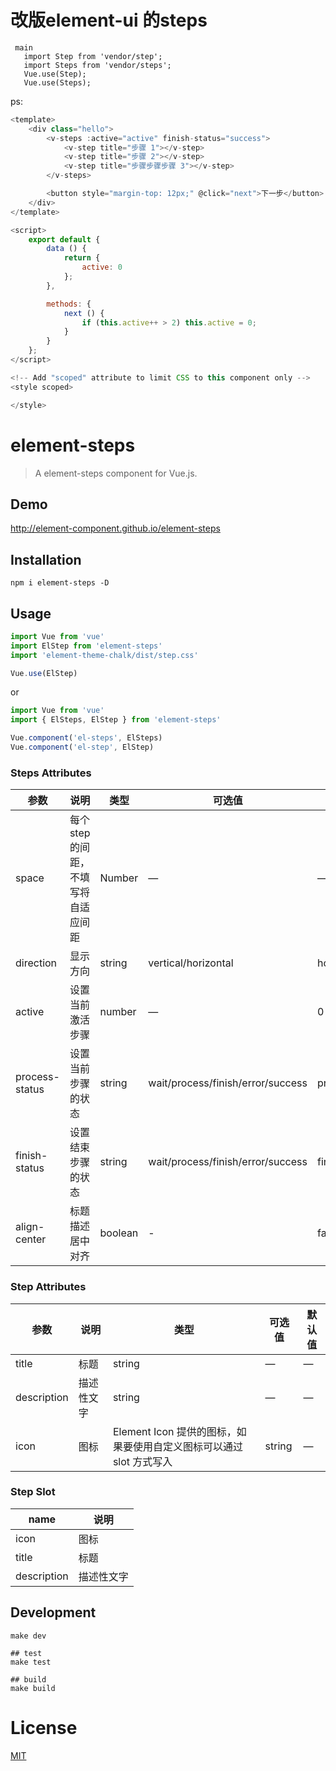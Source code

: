 # 改版element-ui 的steps

```
 main    
   import Step from 'vendor/step';    
   import Steps from 'vendor/steps';    
   Vue.use(Step);	
   Vue.use(Steps);
```

ps:

```javascript
<template>
    <div class="hello">
        <v-steps :active="active" finish-status="success">
            <v-step title="步骤 1"></v-step>
            <v-step title="步骤 2"></v-step>
            <v-step title="步骤步骤步骤 3"></v-step>
        </v-steps>

        <button style="margin-top: 12px;" @click="next">下一步</button>
    </div>
</template>

<script>
    export default {
        data () {
            return {
                active: 0
            };
        },

        methods: {
            next () {
                if (this.active++ > 2) this.active = 0;
            }
        }
    };
</script>

<!-- Add "scoped" attribute to limit CSS to this component only -->
<style scoped>

</style>
```



# element-steps

> A element-steps component for Vue.js.

## Demo
http://element-component.github.io/element-steps

## Installation
```shell
npm i element-steps -D
```

## Usage
```javascript
import Vue from 'vue'
import ElStep from 'element-steps'
import 'element-theme-chalk/dist/step.css'

Vue.use(ElStep)
```

or

```javascript
import Vue from 'vue'
import { ElSteps, ElStep } from 'element-steps'

Vue.component('el-steps', ElSteps)
Vue.component('el-step', ElStep)
```

### Steps Attributes

| 参数             | 说明                    | 类型      | 可选值                               | 默认值        |
| -------------- | --------------------- | ------- | --------------------------------- | ---------- |
| space          | 每个 step 的间距，不填写将自适应间距 | Number  | —                                 | —          |
| direction      | 显示方向                  | string  | vertical/horizontal               | horizontal |
| active         | 设置当前激活步骤              | number  | —                                 | 0          |
| process-status | 设置当前步骤的状态             | string  | wait/process/finish/error/success | process    |
| finish-status  | 设置结束步骤的状态             | string  | wait/process/finish/error/success | finish     |
| align-center   | 标题描述居中对齐              | boolean | -                                 | false      |

### Step Attributes
| 参数          | 说明    | 类型                                       | 可选值    | 默认值  |
| ----------- | ----- | ---------------------------------------- | ------ | ---- |
| title       | 标题    | string                                   | —      | —    |
| description | 描述性文字 | string                                   | —      | —    |
| icon        | 图标    | Element Icon 提供的图标，如果要使用自定义图标可以通过 slot 方式写入 | string | —    |

### Step Slot
| name        | 说明    |
| ----------- | ----- |
| icon        | 图标    |
| title       | 标题    |
| description | 描述性文字 |


## Development
```shell
make dev

## test
make test

## build
make build
```

# License
[MIT](https://opensource.org/licenses/MIT)
